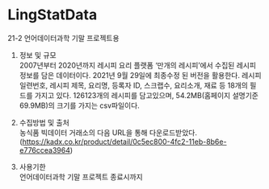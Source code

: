 # LingStatData
21-2 언어데이터과학 기말 프로젝트용

1) 정보 및 규모  
  2007년부터 2020년까지 레시피 요리 플랫폼 ‘만개의 레시피’에서 수집된 레시피 정보를 담은
데이터이다. 2021년 9월 29일에 최종수정 된 버전을 활용한다. 레시피 일련번호, 레시피 제목, 
요리명, 등록자 ID, 스크랩수, 요리소개, 재료 등 18개의 필드를 가지고 있다. 126123개의 
레시피를 담고있으며, 54.2MB(홈페이지 설명기준 69.9MB)의 크기를 가지는 csv파일이다. 

2) 수집방법 및 출처  
농식품 빅데이터 거래소의 다음 URL을 통해 다운로드받았다.
(https://kadx.co.kr/product/detail/0c5ec800-4fc2-11eb-8b6e-e776ccea3964)

3) 사용기한  
언어데이터과학 기말 프로젝트 종료시까지

